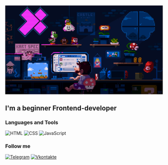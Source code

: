 ![Header](https://github.com/Avoranc/Avoranc/blob/main/assets/Pixel%20Photo.gif)

## I'm a beginner Frontend-developer

### Languages and Tools

![HTML](https://img.shields.io/badge/-HTML-FF8966?style=for-the-badge&logo=HTML)
![CSS](https://img.shields.io/badge/-CSS-8390FA?style=for-the-badge&logo=CSS)
![JavaScript](https://img.shields.io/badge/-JavaScript-E5D352?style=for-the-badge&logo)

### Follow me

[![Telegram](https://img.shields.io/badge/-Telegram-090909?style=for-the-badge&logo=telegram&logoColor=27A0D9)](https://t.me/Avoranc)
[![Vkontakte](https://img.shields.io/badge/-Vkontakte-090909?style=for-the-badge&logo=Vk&logoColor=27A0D9)](https://vk.com/sasha.morozovv)
